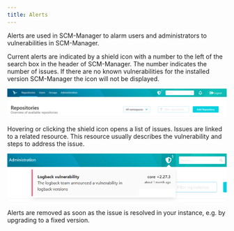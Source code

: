 ```yaml
---
title: Alerts
---
```


Alerts are used in SCM-Manager to alarm users and administrators to vulnerabilities in SCM-Manager. 

Current alerts are indicated by a shield icon with a number to the left of the search box in the header of SCM-Manager. The number indicates the number of issues. If there are no known vulnerabilities for the installed version SCM-Manager the icon will not be displayed.

![alerts in head](assets/alerts.png)

Hovering or clicking the shield icon opens a list of issues. Issues are linked to a related resource. This resource usually describes the vulnerability and steps to address the issue.

![alerts in head](assets/alerts-list.png)

Alerts are removed as soon as the issue is resolved in your instance, e.g. by upgrading to a fixed version.


